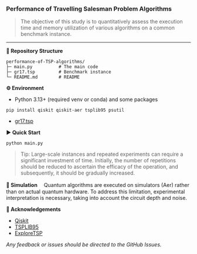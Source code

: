 ### Performance of Travelling Salesman Problem Algorithms

> The objective of this study is to quantitatively assess the execution time and memory utilization of various algorithms on a common benchmark instance.

---

**📁 Repository Structure**
```
performance-of-TSP-algorithms/
├─ main.py          # The main code
├─ gr17.tsp         # Benchmark instance
└─ README.md        # README
```


**⚙️ Environment**
- Python 3.13+ (required venv or conda) and some packages
```
pip install qiskit qiskit-aer tsplib95 psutil
```
- [gr17.tsp](https://exploretsp.netlify.app/tsp/gr17.tsp.gz)


**▶️ Quick Start**
```
python main.py
```
> Tip: Large-scale instances and repeated experiments can require a significant investment of time. Initially, the number of repetitions should be reduced to ascertain the efficacy of the operation, and subsequently, it should be gradually increased.


**🧪 Simulation**
　Quantum algorithms are executed on simulators (Aer) rather than on actual quantum hardware. To address this limitation, experimental interpretation is necessary, taking into account the circuit depth and noise.


**🙌 Acknowledgements**
- [Qiskit](https://qiskit.org/)
- [TSPLIB95](https://www.math.uwaterloo.ca/tsp/tsplib95/)
- [ExploreTSP](https://exploretsp.netlify.app/)

*Any feedback or issues should be directed to the GitHub Issues.*
